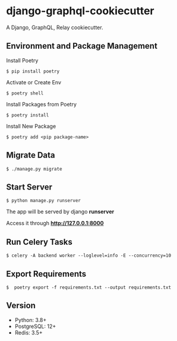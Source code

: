 # django-graphql-cookiecutter
A Django, GraphQL, Relay cookiecutter.

## Environment and Package Management
Install Poetry

    $ pip install poetry
    
Activate or Create Env    

    $ poetry shell
    
Install Packages from Poetry
  
    $ poetry install
    
Install New Package
  
    $ poetry add <pip package-name>    
    
## Migrate Data

    $ ./manage.py migrate
   
## Start Server

    $ python manage.py runserver

The app will be served by django **runserver**

Access it through **http://127.0.0.1:8000**
  
## Run Celery Tasks   

    $ celery -A backend worker --loglevel=info -E --concurrency=10

## Export Requirements  

    $  poetry export -f requirements.txt --output requirements.txt


## Version
* Python: 3.8+
* PostgreSQL: 12+
* Redis: 3.5+
